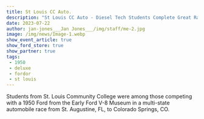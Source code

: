 ```yaml
---
title: St Louis CC Auto.
description: "St Louis CC Auto - Diesel Tech Students Complete Great Race in 1950 Deluxe Fordor"
date: 2023-07-22
author: jan-jones___Jan Jones___/img/staff/me-2.jpg
image: /img/news/Image-1.webp
show_event_article: true
show_ford_store: true
show_partner: true
tags: 
 - 1950 
 - deluxe
 - fordor
 - st louis
---
```


Students from St. Louis Community College were among those competing with a 1950 Ford from the Early Ford V-8 Museum in a multi-state automobile race from St. Augustine, FL, to Colorado Springs, CO.

